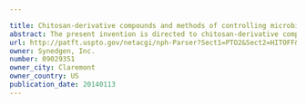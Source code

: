 ```yaml
---

title: Chitosan-derivative compounds and methods of controlling microbial populations
abstract: The present invention is directed to chitosan-derivative compounds and structures, methods of making chitosan-derivative compounds and methods for controlling, inhibiting and enhancing microbial populations in a variety of environments. The present invention is also directed to the control, inhibition and enhancement of microbial populations in animals, particularly humans. The microbial populations include bacteria, viruses and other pathogens where control of microbial populations are a necessity. The chitosan-derivative compounds of the present invention include chitosan-arginine compounds, related chitosan-L/D unnatural amino acid compounds, chitosan-acid amine compounds, chitosan-L/D natural amino acid derivative compounds, co-derivatives of the chitosan-derivative compounds, salts of the chitosan derivative compounds, and chitosan-guanidine compounds.
url: http://patft.uspto.gov/netacgi/nph-Parser?Sect1=PTO2&Sect2=HITOFF&p=1&u=%2Fnetahtml%2FPTO%2Fsearch-adv.htm&r=1&f=G&l=50&d=PALL&S1=09029351&OS=09029351&RS=09029351
owner: Synedgen, Inc.
number: 09029351
owner_city: Claremont
owner_country: US
publication_date: 20140113
---
```

